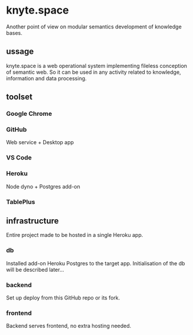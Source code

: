 # knyte.space
Another point of view on modular semantics development of knowledge bases.

## ussage
knyte.space is a web operational system implementing fileless conception of semantic web. So it can be used in any activity related to knowledge, information and data processing.

## toolset
### Google Chrome
### GitHub
Web service + Desktop app
### VS Code
### Heroku
Node dyno + Postgres add-on
### TablePlus

## infrastructure
Entire project made to be hosted in a single Heroku app.
### db
Installed add-on Heroku Postgres to the target app.
Initialisation of the db will be described later...
### backend
Set up deploy from this GitHub repo or its fork.
### frontend
Backend serves frontend, no extra hosting needed.